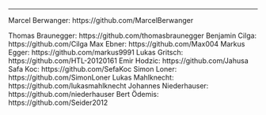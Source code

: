 <hr> Marcel Berwanger: </hr>       https://github.com/MarcelBerwanger <p>
Thomas Braunegger:      https://github.com/thomasbraunegger
Benjamin Cilga:         https://github.com/Cilga
Max Ebner:              https://github.com/Max004
Markus Egger:           https://github.com/markus9991
Lukas Gritsch:          https://github.com/HTL-20120161
Emir Hodzic:            https://github.com/Jahusa
Safa Koc:               https://github.com/SefaKoc
Simon Loner:            https://github.com/SimonLoner
Lukas Mahlknecht:       https://github.com/lukasmahlknecht
Johannes Niederhauser:  https://github.com/niederhauser
Bert Ödemis:            https://github.com/Seider2012
